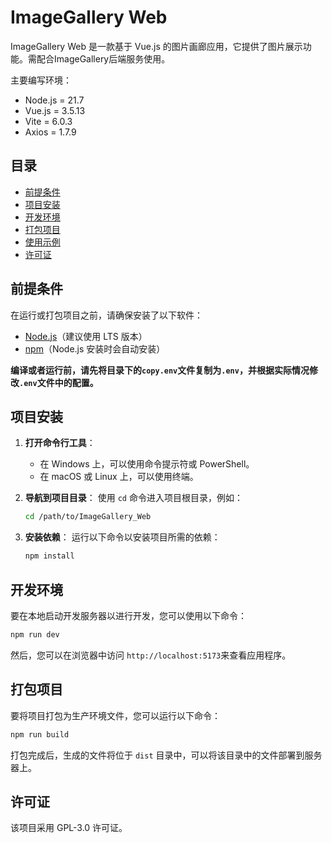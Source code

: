 # ImageGallery Web

ImageGallery Web 是一款基于 Vue.js 的图片画廊应用，它提供了图片展示功能。需配合ImageGallery后端服务使用。

主要编写环境：

- Node.js = 21.7
- Vue.js = 3.5.13
- Vite = 6.0.3
- Axios = 1.7.9


## 目录

- [前提条件](#前提条件)
- [项目安装](#项目安装)
- [开发环境](#开发环境)
- [打包项目](#打包项目)
- [使用示例](#使用示例)
- [许可证](#许可证)

## 前提条件

在运行或打包项目之前，请确保安装了以下软件：

- [Node.js](https://nodejs.org/)（建议使用 LTS 版本）
- [npm](https://www.npmjs.com/)（Node.js 安装时会自动安装）

**编译或者运行前，请先将目录下的`copy.env`文件复制为`.env`，并根据实际情况修改`.env`文件中的配置。**

## 项目安装

1. **打开命令行工具**：
   - 在 Windows 上，可以使用命令提示符或 PowerShell。
   - 在 macOS 或 Linux 上，可以使用终端。

2. **导航到项目目录**：
   使用 `cd` 命令进入项目根目录，例如：
   ```bash
   cd /path/to/ImageGallery_Web
   ```

3. **安装依赖**：
   运行以下命令以安装项目所需的依赖：
   ```bash
   npm install
   ```

## 开发环境

要在本地启动开发服务器以进行开发，您可以使用以下命令：
```bash
npm run dev
```
然后，您可以在浏览器中访问 `http://localhost:5173`来查看应用程序。

## 打包项目

要将项目打包为生产环境文件，您可以运行以下命令：
```bash
npm run build
```
打包完成后，生成的文件将位于 `dist` 目录中，可以将该目录中的文件部署到服务器上。

## 许可证

该项目采用 GPL-3.0 许可证。